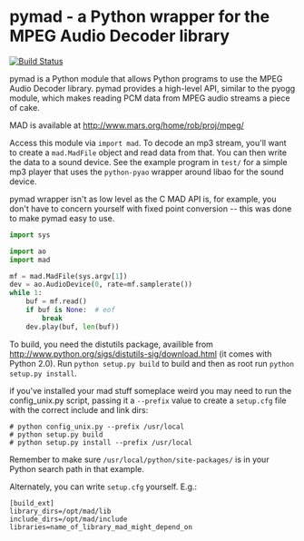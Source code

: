 pymad - a Python wrapper for the MPEG Audio Decoder library
===========================================================

[![Build Status](https://travis-ci.org/jaqx0r/pymad.svg?branch=master)](https://travis-ci.org/jaqx0r/pymad)

pymad is a Python module that allows Python programs to use the MPEG Audio Decoder library. pymad provides a high-level API, similar to the pyogg module, which makes reading PCM data from MPEG audio streams a piece of cake.

MAD is available at http://www.mars.org/home/rob/proj/mpeg/

Access this module via `import mad`.  To decode
an mp3 stream, you'll want to create a `mad.MadFile` object and read data from
that.  You can then write the data to a sound device.  See the example
program in `test/` for a simple mp3 player that uses the `python-pyao` wrapper around libao for the sound
device.

pymad wrapper isn't as low level as the C MAD API is, for example, you don't
have to concern yourself with fixed point conversion -- this was done to
make pymad easy to use.

```python
import sys

import ao
import mad

mf = mad.MadFile(sys.argv[1])
dev = ao.AudioDevice(0, rate=mf.samplerate())
while 1:
    buf = mf.read()
    if buf is None:  # eof
        break
    dev.play(buf, len(buf))
```


To build, you need the distutils package, availible from
http://www.python.org/sigs/distutils-sig/download.html (it comes with
Python 2.0). Run `python setup.py build` to build and then as root run
`python setup.py install`.

if you've installed your mad stuff someplace weird you may need to run
the config_unix.py script, passing it a `--prefix` value to create a
`setup.cfg` file with the correct include and link dirs:

```shell
# python config_unix.py --prefix /usr/local
# python setup.py build
# python setup.py install --prefix /usr/local
```

Remember to make sure `/usr/local/python/site-packages/` is in your
Python search path in that example.

Alternately, you can write `setup.cfg` yourself. E.g.:

    [build_ext]
    library_dirs=/opt/mad/lib
    include_dirs=/opt/mad/include
    libraries=name_of_library_mad_might_depend_on
